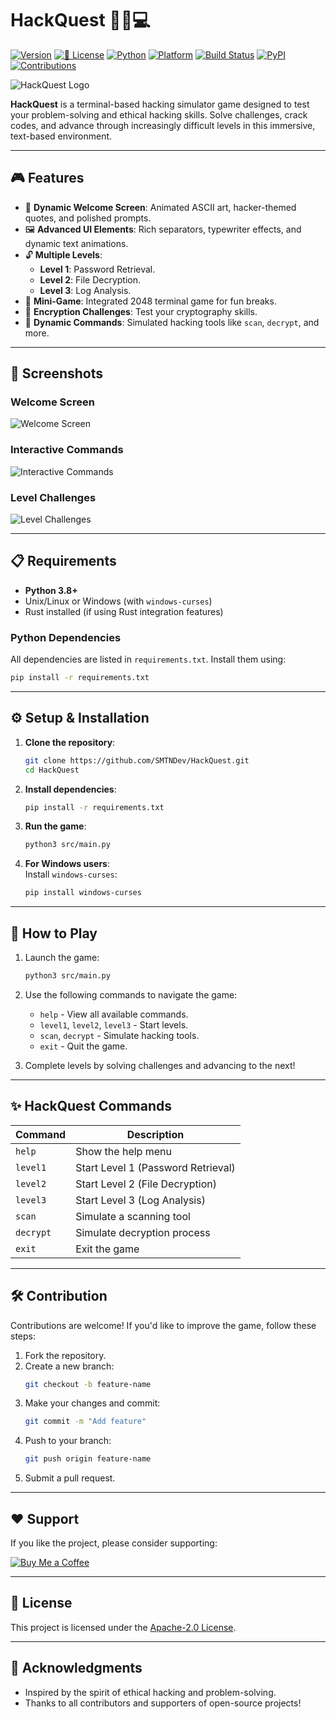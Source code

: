 # HackQuest 🕵️‍♂️💻

[![Version](https://img.shields.io/badge/version-1.6-brightgreen?style=for-the-badge&logo=semantic-release)](https://github.com/SMTNDev/HackQuest) [![📜 License](https://img.shields.io/badge/License-Apache-blue?style=for-the-badge&logo=bookstack)](https://github.com/SMTNDev/HackQuest)  [![Python](https://img.shields.io/badge/Python-3.8%2B-blue.svg?style=for-the-badge&logo=python)](https://www.python.org/) [![Platform](https://img.shields.io/badge/Platform-Termux-lightgrey?style=for-the-badge&logo=android&logoColor=white)](https://termux.dev/) [![Build Status](https://img.shields.io/badge/build-passing-brightgreen.svg?style=for-the-badge&logo=github)](#) [![PyPI](https://img.shields.io/pypi/v/HackQuest?style=for-the-badge&color=orange&logo=pypi)](https://pypi.org/project/HackQuest/) [![Contributions](https://img.shields.io/badge/contributions-welcome-orange?style=for-the-badge&logo=git)](#contributing)

![HackQuest Logo](https://i.ibb.co/QCFhw20/Rich-burgundy-and-deep-blue-modern-flat-design-style-Hack-Quest-logo-simple-two-dimensional-shapes-s.jpg)

**HackQuest** is a terminal-based hacking simulator game designed to test your problem-solving and ethical hacking skills. Solve challenges, crack codes, and advance through increasingly difficult levels in this immersive, text-based environment.

---

## 🎮 Features

- 🚀 **Dynamic Welcome Screen**: Animated ASCII art, hacker-themed quotes, and polished prompts.
- 🖼️ **Advanced UI Elements**: Rich separators, typewriter effects, and dynamic text animations.
- 🔓 **Multiple Levels**:
  - **Level 1**: Password Retrieval.
  - **Level 2**: File Decryption.
  - **Level 3**: Log Analysis.
- 🎲 **Mini-Game**: Integrated 2048 terminal game for fun breaks.
- 🔐 **Encryption Challenges**: Test your cryptography skills.
- 🌟 **Dynamic Commands**: Simulated hacking tools like `scan`, `decrypt`, and more.

---

## 📸 Screenshots

### **Welcome Screen**
![Welcome Screen](https://i.ibb.co/NCFpfFm/Screenshot-20250111-163949.jpg)

### **Interactive Commands**
![Interactive Commands](https://i.ibb.co/9v3YtGG/IMG-20250111-014838.jpg)

### **Level Challenges**
![Level Challenges](https://github.com/user-attachments/assets/b79bdedb-2dc6-43d1-af5f-0e393af64951)

---

## 📋 Requirements

- **Python 3.8+**
- Unix/Linux or Windows (with `windows-curses`)
- Rust installed (if using Rust integration features)

### Python Dependencies

All dependencies are listed in `requirements.txt`. Install them using:

```bash
pip install -r requirements.txt
```

---

## ⚙️ Setup & Installation

1. **Clone the repository**:

    ```bash
    git clone https://github.com/SMTNDev/HackQuest.git
    cd HackQuest
    ```

2. **Install dependencies**:

    ```bash
    pip install -r requirements.txt
    ```

3. **Run the game**:

    ```bash
    python3 src/main.py
    ```

4. **For Windows users**:  
   Install `windows-curses`:

   ```bash
   pip install windows-curses
   ```

---

## 🎯 How to Play

1. Launch the game:
   ```bash
   python3 src/main.py
   ```

2. Use the following commands to navigate the game:
   - `help` - View all available commands.
   - `level1`, `level2`, `level3` - Start levels.
   - `scan`, `decrypt` - Simulate hacking tools.
   - `exit` - Quit the game.

3. Complete levels by solving challenges and advancing to the next!

---

## ✨ HackQuest Commands

| Command     | Description                         |
|-------------|-------------------------------------|
| `help`      | Show the help menu                 |
| `level1`    | Start Level 1 (Password Retrieval) |
| `level2`    | Start Level 2 (File Decryption)    |
| `level3`    | Start Level 3 (Log Analysis)       |
| `scan`      | Simulate a scanning tool           |
| `decrypt`   | Simulate decryption process        |
| `exit`      | Exit the game                      |

---

## 🛠️ Contribution

Contributions are welcome! If you'd like to improve the game, follow these steps:

1. Fork the repository.
2. Create a new branch:  
   ```bash
   git checkout -b feature-name
   ```
3. Make your changes and commit:  
   ```bash
   git commit -m "Add feature"
   ```
4. Push to your branch:  
   ```bash
   git push origin feature-name
   ```
5. Submit a pull request.

---

## ❤️ Support

If you like the project, please consider supporting:

[![Buy Me a Coffee](https://img.shields.io/badge/Buy%20Me%20a%20Coffee-Donate-yellow?style=for-the-badge&logo=buy-me-a-coffee)](https://www.buymeacoffee.com/SMTNDev)

---

## 📝 License

This project is licensed under the [Apache-2.0 License](https://github.com/SMTNDev/HackQuest#).

---

## 🌟 Acknowledgments

- Inspired by the spirit of ethical hacking and problem-solving.
- Thanks to all contributors and supporters of open-source projects!
